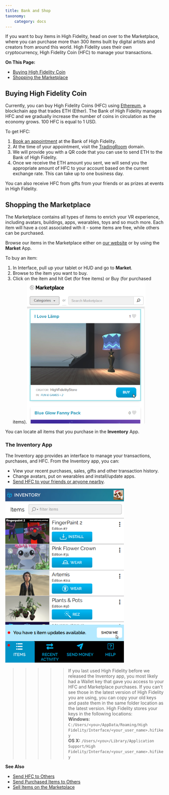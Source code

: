 ```yaml
---
title: Bank and Shop
taxonomy:
    category: docs 
---
```


If you want to buy items in High Fidelity, head on over to the Marketplace, where you can purchase more than 300 items built by digital artists and creators from around this world. High Fidelity uses their own cryptocurrency, High Fidelity Coin (HFC) to manage your transactions. 

**On This Page:**
* [Buying High Fidelity Coin](#buying-high-fidelity-coin)
* [Shopping the Marketplace](#shopping-the-marketplace)

## Buying High Fidelity Coin

Currently, you can buy High Fidelity Coins (HFC) using [Ethereum](https://www.ethereum.org/), a blockchain app that trades ETH (Ether). The Bank of High Fidelity manages HFC and we gradually increase the number of coins in circulation as the economy grows. 100 HFC is equal to 1 USD.

To get HFC: 
1. [Book an appointment](https://meetings.hubspot.com/highfidelity/high-fidelity-bank-appointment ) at the Bank of High Fidelity.
2. At the time of your appointment, visit the [TradingRoom](https://hifi.place/TradingRoom) domain.
3. We will provide you with a QR code that you can use to send ETH to the Bank of High Fidelity. 
4. Once we receive the ETH amount you sent, we will send you the appropriate amount of HFC to your account based on the current exchange rate. This can take up to one business day. 

You can also receive HFC from gifts from your friends or as prizes at events in High Fidelity.

## Shopping the Marketplace

The Marketplace contains all types of items to enrich your VR experience, including avatars, buildings, apps, wearables, toys and so much more. Each item will have a cost associated with it - some items are free, while others can be purchased. 

Browse our items in the Marketplace either on [our website](https://highfidelity.com/marketplace) or by using the **Market** App. 

To buy an item: 
1. In Interface, pull up your tablet or HUD and go to **Market**.
2. Browse to the item you want to buy.
3. Click on the item and hit Get (for free items) or Buy (for purchased items).![](buy-item.png)

You can locate all items that you purchase in the **Inventory** App. 

### The Inventory App

The Inventory app provides an interface to manage your transactions, purchases, and HFC. From the Inventory app, you can: 

* View your recent purchases, sales, gifts and other transaction history.
* Change avatars, put on wearables and install/update apps.
* [Send HFC to your friends or anyone nearby](../socialize#send-hfc-to-others).

![](inventory-app.png)

>>>>> If you last used High Fidelity before we released the Inventory app, you most likely had a Wallet key that gave you access to your HFC and Marketplace purchases. If you can't see those in the latest version of High Fidelity you are using, you can copy your old keys and paste them in the same folder location as the latest version. High Fidelity stores your keys in the following locations:                                                                                                             
**Windows:** `C:/Users/<you>/AppData/Roaming/High Fidelity/Interface/<your_user_name>.hifikey`                                                                                           
**OS X:** `/Users/<you>/Library/Application Support/High Fidelity/Interface/<your_user_name>.hifikey`



**See Also**

+ [Send HFC to Others](../socialize#send-hfc-to-others)
+ [Send Purchased Items to Others](../socialize#send-purchased-items-to-others)
+ [Sell Items on the Marketplace](../../sell)

